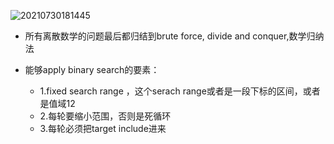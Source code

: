
![20210730181445](https://i.loli.net/2021/07/31/LnQ1yiIPpYzN7Wd.png)

- 所有离散数学的问题最后都归结到brute force, divide and conquer,数学归纳法

- 能够apply binary search的要素：
  - 1.fixed  search range ，这个serach range或者是一段下标的区间，或者是值域12
  - 2.每轮要缩小范围，否则是死循环
  - 3.每轮必须把target include进来

